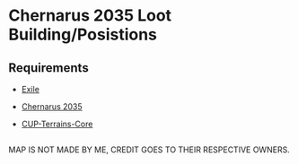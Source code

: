 # Chernarus 2035 Loot Building/Posistions

## Requirements

* [Exile](https://www.exilemod.com/downloads/)

* [Chernarus 2035](https://steamcommunity.com/sharedfiles/filedetails/?id=1113631358)

* [CUP-Terrains-Core](https://steamcommunity.com/sharedfiles/filedetails/?id=583496184)

##

MAP IS NOT MADE BY ME, CREDIT GOES TO THEIR RESPECTIVE OWNERS.